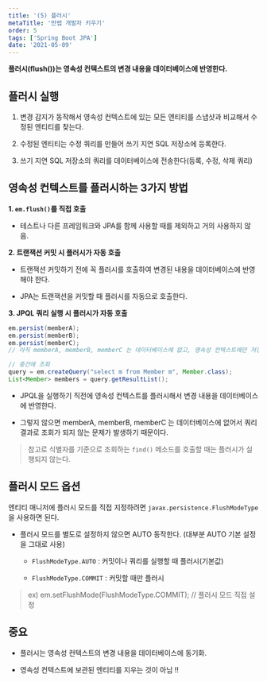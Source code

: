 ```yaml
---
title: '(5) 플러시'
metaTitle: '만렙 개발자 키우기'
order: 5
tags: ['Spring Boot JPA']
date: '2021-05-09'
---
```


**플러시(flush())는 영속성 컨텍스트의 변경 내용을 데이터베이스에 반영한다.**

## 플러시 실행

1. 변경 감지가 동작해서 영속성 컨텍스트에 있는 모든 엔티티를 스냅샷과 비교해서 수정된 엔티티를 찾는다.

2. 수정된 엔티티는 수정 쿼리를 만들어 쓰기 지연 SQL 저장소에 등록한다.

3. 쓰기 지연 SQL 저장소의 쿼리를 데이터베이스에 전송한다(등록, 수정, 삭제 쿼리)

## 영속성 컨텍스트를 플러시하는 3가지 방법

**1. `em.flush()`를 직접 호출**

- 테스트나 다른 프레임워크와 JPA를 함께 사용할 때를 제외하고 거의 사용하지 않음.

**2. 트랜잭션 커밋 시 플러시가 자동 호출**

- 트랜잭션 커밋하기 전에 꼭 플러시를 호출하여 변경된 내용을 데이터베이스에 반영해야 한다.

* JPA는 트랜잭션을 커밋할 때 플러시를 자동으로 호출한다.

**3. JPQL 쿼리 실행 시 플러시가 자동 호출**

```java
em.persist(memberA);
em.persist(memberB);
em.persist(memberC);
// 아직 memberA, memberB, memberC 는 데이터베이스에 없고, 영속성 컨텍스트에만 저장되어 있다.

// 중간에 조회
query = em.createQuery("select m from Member m", Member.class);
List<Member> members = query.getResultList();
```

- JPQL을 실행하기 직전에 영속성 컨텍스트를 플러시해서 변경 내용을 데이터베이스에 반영한다.

* 그렇지 않으면 memberA, memberB, memberC 는 데이터베이스에 없어서 쿼리 결과로 조회가 되지 않는 문제가 발생하기 때문이다.

> 참고로 식별자를 기준으로 조회하는 `find()` 메소드를 호출할 때는 플러시가 실행되지 않는다.

## 플러시 모드 옵션

엔티티 매니저에 플러시 모드를 직접 지정하려면 `javax.persistence.FlushModeType` 을 사용하면 된다.

- 플러시 모드를 별도로 설정하지 않으면 AUTO 동작한다. (대부분 AUTO 기본 설정을 그대로 사용) <br/>

  - `FlushModeType.AUTO` : 커밋이나 쿼리를 실행할 때 플러시(기본값)

  - `FlushModeType.COMMIT` : 커밋할 때만 플러시

> ex) em.setFlushMode(FlushModeType.COMMIT); // 플러시 모드 직접 설정

## 중요

- 플러시는 영속성 컨텍스트의 변경 내용을 데이터베이스에 동기화.

* 영속성 컨텍스트에 보관된 엔티티를 지우는 것이 아님 !!

